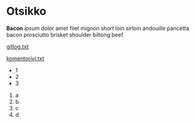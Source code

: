 # Otsikko

**Bacon** *ipsum* dolor amet filet mignon short loin sirloin andouille pancetta bacon prosciutto brisket shoulder biltong beef.

[gitlog.txt](laskarit/viikko1/gitlog.txt)

[komentorivi.txt](laskarit/viikko1/komentorivi.txt)

* 1
* 2
* 3

1. a
2. b
3. c
4. d
